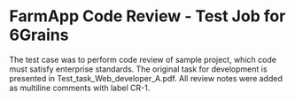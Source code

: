 # FarmApp Code Review - Test Job for 6Grains

The test case was to perform code review of sample project, which code must satisfy enterprise standards. The original task for development is presented in Test_task_Web_developer_A.pdf. All review notes were added as multiline comments with label CR-1. 

